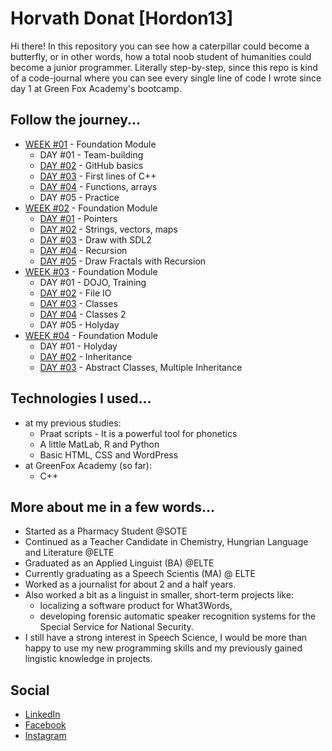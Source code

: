 # Horvath Donat [Hordon13]

Hi there! In this repository you can see how a caterpillar could become a butterfly, or in other words, how a total noob student of humanities could become a junior programmer. Literally step-by-step, since this repo is kind of a code-journal where you can see every single line of code I wrote since day 1 at Green Fox Academy's bootcamp.

## Follow the journey...

* [WEEK #01](https://github.com/green-fox-academy/Hordon13/tree/master/week-01) - Foundation Module
	* DAY #01 - Team-building
	* [DAY #02](https://github.com/green-fox-academy/Hordon13/tree/master/week-01/day-02) - GitHub basics
	* [DAY #03](https://github.com/green-fox-academy/Hordon13/tree/master/week-01/day-03) - First lines of C++
	* [DAY #04](https://github.com/green-fox-academy/Hordon13/tree/master/week-01/day-04) - Functions, arrays
	* DAY #05 - Practice
* [WEEK #02](https://github.com/green-fox-academy/Hordon13/tree/master/week-02) - Foundation Module
	* [DAY #01](https://github.com/green-fox-academy/Hordon13/tree/master/week-02/day-01) - Pointers
	* [DAY #02](https://github.com/green-fox-academy/Hordon13/tree/master/week-02/day-02) - Strings, vectors, maps
	* [DAY #03](https://github.com/green-fox-academy/Hordon13/tree/master/week-02/day-03) - Draw with SDL2
	* [DAY #04](https://github.com/green-fox-academy/Hordon13/tree/master/week-02/day-03) - Recursion
	* [DAY #05](https://github.com/green-fox-academy/Hordon13/tree/master/week-02/day-03) - Draw Fractals with Recursion
* [WEEK #03](https://github.com/green-fox-academy/Hordon13/tree/master/week-03) - Foundation Module
	* DAY #01 - DOJO, Training
	* [DAY #02](https://github.com/green-fox-academy/Hordon13/tree/master/week-03/day-02) - File IO
	* [DAY #03](https://github.com/green-fox-academy/Hordon13/tree/master/week-03/day-03) - Classes
	* [DAY #04](https://github.com/green-fox-academy/Hordon13/tree/master/week-03/day-03) - Classes 2
	* DAY #05 - Holyday
* [WEEK #04](https://github.com/green-fox-academy/Hordon13/tree/master/week-04) - Foundation Module
	* DAY #01 - Holyday
	* [DAY #02](https://github.com/green-fox-academy/Hordon13/tree/master/week-04/day-02) - Inheritance
	* [DAY #03](https://github.com/green-fox-academy/Hordon13/tree/master/week-04/day-03) - Abstract Classes, Multiple Inheritance

## Technologies I used...

* at my previous studies:
	* Praat scripts - It is a powerful tool for phonetics
	* A little MatLab, R and Python
	* Basic HTML, CSS and WordPress
* at GreenFox Academy (so far):
	* C++

## More about me in a few words...

* Started as a Pharmacy Student @SOTE
* Continued as a Teacher Candidate in Chemistry, Hungrian Language and Literature @ELTE
* Graduated as an Applied Linguist (BA) @ELTE
* Currently graduating as a Speech Scientis (MA) @ ELTE
* Worked as a journalist for about 2 and a half years.
* Also worked a bit as a linguist in smaller, short-term projects like:
	* localizing a software product for What3Words,
	* developing forensic automatic speaker recognition systems for the Special Service for National Security.
* I still have a strong interest in Speech Science, I would be more than happy to use my new programming skills and my previously gained lingistic knowledge in projects.

## Social

* [LinkedIn](https://www.linkedin.com/in/hordon/)
* [Facebook](https://www.facebook.com/hordonthedon)
* [Instagram](https://www.instagram.com/horvthdo_not/)